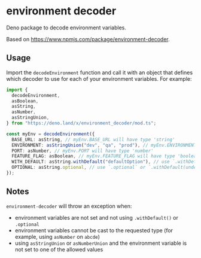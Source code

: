 # environment decoder

Deno package to decode environment variables.

Based on https://www.npmjs.com/package/environment-decoder.

## Usage

Import the `decodeEnvironment` function and call it with an object that defines which decoder to use for each of your environment variables. For example:

```typescript
import {
  decodeEnvironment,
  asBoolean,
  asString,
  asNumber,
  asStringUnion,
} from "https://deno.land/x/environment_decoder/mod.ts";

const myEnv = decodeEnvironment({
  BASE_URL: asString, // myEnv.BASE_URL will have type 'string'
  ENVIRONMENT: asStringUnion("dev", "qa", "prod"), // myEnv.ENVIRONMENT will have type '"dev" | "qa" | "prod"'
  PORT: asNumber, // myEnv.PORT will have type 'number'
  FEATURE_FLAG: asBoolean, // myEnv.FEATURE_FLAG will have type 'boolean'
  WITH_DEFAULT: asString.withDefault("defaultOption"), // use `.withDefault()` to set default values for optional environment variables
  OPTIONAL: asString.optional, // use `.optional` or `.withDefault(undefined)` to allow the environment variable to be undefined
});
```

## Notes

`environment-decoder` will throw an exception when:

- environment variables are not set and not using `.withDefault()` or `.optional`
- environment variables cannot be cast to the requested type (for example, using `asNumber` on `abcde`)
- using `asStringUnion` or `asNumberUnion` and the environment variable is not set to one of the allowed values
